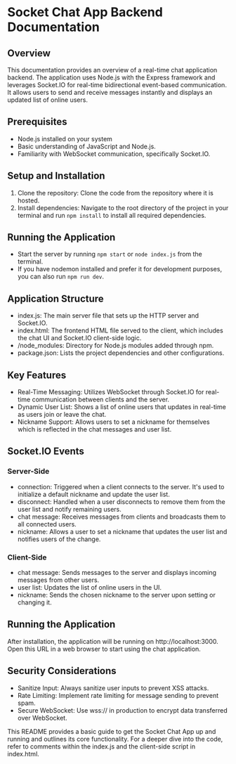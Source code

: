 # Socket Chat App Backend Documentation

## Overview

This documentation provides an overview of a real-time chat application backend. The application uses Node.js with the Express framework and leverages Socket.IO for real-time bidirectional event-based communication. It allows users to send and receive messages instantly and displays an updated list of online users.

## Prerequisites

- Node.js installed on your system
- Basic understanding of JavaScript and Node.js.
- Familiarity with WebSocket communication, specifically Socket.IO.

## Setup and Installation

1. Clone the repository: Clone the code from the repository where it is hosted.
2. Install dependencies: Navigate to the root directory of the project in your terminal and run `npm install` to install all required dependencies.

## Running the Application

- Start the server by running `npm start` or `node index.js` from the terminal.
- If you have nodemon installed and prefer it for development purposes, you can also run `npm run dev`.

## Application Structure

- index.js: The main server file that sets up the HTTP server and Socket.IO.
- index.html: The frontend HTML file served to the client, which includes the chat UI and Socket.IO client-side logic.
- /node_modules: Directory for Node.js modules added through npm.
- package.json: Lists the project dependencies and other configurations.

## Key Features

- Real-Time Messaging: Utilizes WebSocket through Socket.IO for real-time communication between clients and the server.
- Dynamic User List: Shows a list of online users that updates in real-time as users join or leave the chat.
- Nickname Support: Allows users to set a nickname for themselves which is reflected in the chat messages and user list.

## Socket.IO Events

### Server-Side

- connection: Triggered when a client connects to the server. It's used to initialize a default nickname and update the user list.
- disconnect: Handled when a user disconnects to remove them from the user list and notify remaining users.
- chat message: Receives messages from clients and broadcasts them to all connected users.
- nickname: Allows a user to set a nickname that updates the user list and notifies users of the change.

### Client-Side

- chat message: Sends messages to the server and displays incoming messages from other users.
- user list: Updates the list of online users in the UI.
- nickname: Sends the chosen nickname to the server upon setting or changing it.

## Running the Application

After installation, the application will be running on http://localhost:3000. Open this URL in a web browser to start using the chat application.

## Security Considerations

- Sanitize Input: Always sanitize user inputs to prevent XSS attacks.
- Rate Limiting: Implement rate limiting for message sending to prevent spam.
- Secure WebSocket: Use wss:// in production to encrypt data transferred over WebSocket.


This README provides a basic guide to get the Socket Chat App up and running and outlines its core functionality. For a deeper dive into the code, refer to comments within the index.js and the client-side script in index.html.
